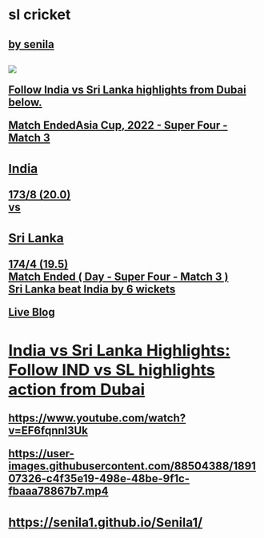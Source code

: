 <h1 color="red">sl cricket</h1> <u>
<h2>by senila <h2>
<img src="https://images.hindustantimes.com/img/2022/09/06/550x309/Emirates-Asia-Cup-Cricket-105_1662488834543_1662488834543_1662489381287_1662489381287.jpg"/>
<p><strong>Follow India vs Sri Lanka highlights from Dubai below.</strong></p>
						<div id="aappend_scorecard"><div class="ie-scorecard"><div class="ie-matchbox"><span class="livebox">Match Ended</span><span class="ie-match">Asia Cup, 2022 - Super Four - Match 3</span></div><div class="ie-citiesbox"><div class="cities-name"><h3>India</h3><span><strong>173/8 (20.0)</strong></span></div><div class="ie-vs">vs</div><div class="cities-name align-right"><h3>Sri Lanka</h3><strong>174/4 (19.5)</strong></div><div class="clear"></div></div><div class="batbowlbox"></div><div class="winbox">Match Ended ( Day  - Super Four - Match 3 ) <br /> Sri Lanka beat India by 6 wickets</div></div></div>
						
</p><aside class="o-story-content__ad"><div id="gpt_ad_IE_ROS_RESP_FOURTH"></div></aside></div><div class="ev-meter-content" ><section class="o-story-content__live"><div class="bloghead"><div class="m-live-blog-title liveblogbg"><span class="m-live-blog-title__label">Live Blog</span></div><h2 class="cmtr-summary t-intro">India vs Sri Lanka Highlights: Follow IND vs SL highlights action from Dubai</h2></div><div id="liveblogstart"></div><div class="live-commentlist-box live_commentlist_container mb25" itemtype="https://schema.org/LiveBlogPosting" itemscope="itemscope"><meta itemprop="headline" content="India vs Sri Lanka Asia Cup 2022 Super 4 Highlights: SL eke out stunning win, beat India by 6 wickets">

https://www.youtube.com/watch?v=EF6fqnnl3Uk

https://user-images.githubusercontent.com/88504388/189107326-c4f35e19-498e-48be-9f1c-fbaaa78867b7.mp4

### https://senila1.github.io/Senila1/
